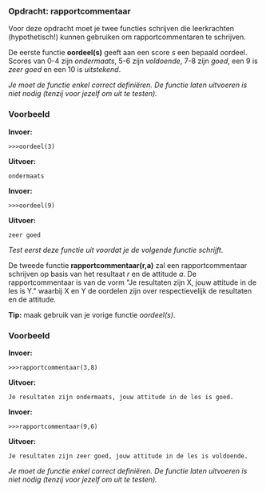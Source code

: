 ### Opdracht: rapportcommentaar
Voor deze opdracht moet je twee functies schrijven die leerkrachten (hypothetisch!) kunnen gebruiken om rapportcommentaren te schrijven. 

De eerste functie **oordeel(s)** geeft aan een score *s* een bepaald oordeel. Scores van 0-4 zijn *ondermaats*, 5-6 zijn *voldoende*, 7-8 zijn *goed*, een 9 is *zeer goed* en een 10 is *uitstekend*.

*Je moet de functie enkel correct definiëren. De functie laten uitvoeren is niet nodig (tenzij voor jezelf om uit te testen).*


### Voorbeeld

**Invoer:**

    >>>oordeel(3)

**Uitvoer:**

    ondermaats

**Invoer:**

    >>>oordeel(9)

**Uitvoer:**

    zeer goed

*Test eerst deze functie uit voordat je de volgende functie schrijft.*

De tweede functie **rapportcommentaar(r,a)** zal een rapportcommentaar schrijven op basis van het resultaat *r* en de attitude *a*. De rapportcommentaar is van de vorm "Je resultaten zijn X, jouw attitude in de les is Y." waarbij X en Y de oordelen zijn over respectievelijk de resultaten en de attitude. 

**Tip:** maak gebruik van je vorige functie *oordeel(s)*.

### Voorbeeld

**Invoer:**

    >>>rapportcommentaar(3,8)

**Uitvoer:**

    Je resultaten zijn ondermaats, jouw attitude in de les is goed.

**Invoer:**

    >>>rapportcommentaar(9,6)

**Uitvoer:**

    Je resultaten zijn zeer goed, jouw attitude in de les is voldoende.

*Je moet de functie enkel correct definiëren. De functie laten uitvoeren is niet nodig (tenzij voor jezelf om uit te testen).*




